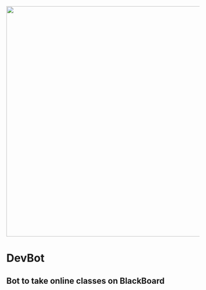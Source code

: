 <p align="center">
  <img width="700" height="600" src="https://images.creativemarket.com/0.1.0/ps/6716326/300/200/m2/fpnw/wm0/logo-file-38-.jpg?1563763081&s=07e562c081d8367cd0f4c7fdec2e1ab2">
</p>

#                                                                     DevBot
## Bot to take online classes on BlackBoard
